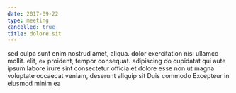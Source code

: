```yaml
---
date: 2017-09-22
type: meeting
cancelled: true
title: dolore sit
---
```

sed culpa sunt enim nostrud amet, aliqua. dolor exercitation nisi ullamco mollit. elit, ex proident, tempor consequat. adipiscing do cupidatat qui aute ipsum labore irure sint consectetur officia et dolore esse non ut magna voluptate occaecat veniam, deserunt aliquip sit Duis commodo Excepteur in eiusmod minim ea